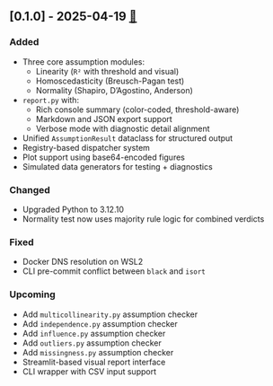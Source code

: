 ## [0.1.0] - 2025-04-19 [🔗](https://github.com/W-Thurston/automl_assumption_checker/releases/tag/v0.1.0)

### Added

- Three core assumption modules:
  - Linearity (`R²` with threshold and visual)
  - Homoscedasticity (Breusch-Pagan test)
  - Normality (Shapiro, D’Agostino, Anderson)
- `report.py` with:
  - Rich console summary (color-coded, threshold-aware)
  - Markdown and JSON export support
  - Verbose mode with diagnostic detail alignment
- Unified `AssumptionResult` dataclass for structured output
- Registry-based dispatcher system
- Plot support using base64-encoded figures
- Simulated data generators for testing + diagnostics

### Changed

- Upgraded Python to 3.12.10
- Normality test now uses majority rule logic for combined verdicts

### Fixed

- Docker DNS resolution on WSL2
- CLI pre-commit conflict between `black` and `isort`

### Upcoming

- Add `multicollinearity.py` assumption checker
- Add `independence.py` assumption checker
- Add `influence.py` assumption checker
- Add `outliers.py` assumption checker
- Add `missingness.py` assumption checker
- Streamlit-based visual report interface
- CLI wrapper with CSV input support
